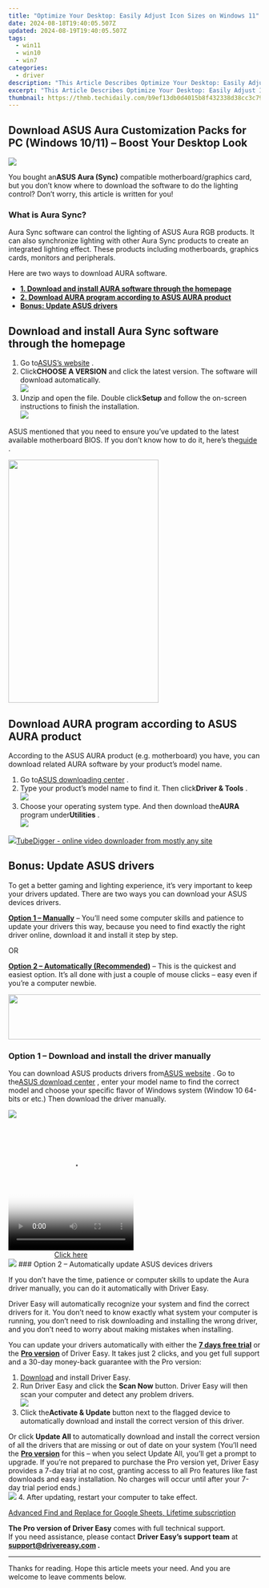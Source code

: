 ```yaml
---
title: "Optimize Your Desktop: Easily Adjust Icon Sizes on Windows 11"
date: 2024-08-18T19:40:05.507Z
updated: 2024-08-19T19:40:05.507Z
tags:
  - win11
  - win10
  - win7
categories:
  - driver
description: "This Article Describes Optimize Your Desktop: Easily Adjust Icon Sizes on Windows 11"
excerpt: "This Article Describes Optimize Your Desktop: Easily Adjust Icon Sizes on Windows 11"
thumbnail: https://thmb.techidaily.com/b9ef13db0d4015b8f432338d38cc3c79dffc2187f90b8af800f112790cda12e7.JPG
---
```


## Download ASUS Aura Customization Packs for PC (Windows 10/11) – Boost Your Desktop Look

![](https://images.drivereasy.com/wp-content/uploads/2019/04/Snap803.jpg)

 You bought an**ASUS Aura (Sync)** compatible motherboard/graphics card, but you don’t know where to download the software to do the lighting control? Don’t worry, this article is written for you!  

### What is Aura Sync?

 Aura Sync software can control the lighting of ASUS Aura RGB products. It can also synchronize lighting with other Aura Sync products to create an integrated lighting effect. These products including motherboards, graphics cards, monitors and peripherals.

Here are two ways to download AURA software.

* **[1. Download and install AURA software through the homepage](https://tools.techidaily.com/drivereasy/download/)**
* **[2. Download AURA program according to ASUS AURA product](https://tools.techidaily.com/drivereasy/download/)**
* **[Bonus: Update ASUS drivers](https://tools.techidaily.com/drivereasy/download/)**

## Download and install Aura Sync software through the homepage

1. Go to[ASUS’s website](https://www.asus.com/campaign/aura/us/download.html) .
2. Click**CHOOSE A VERSION** and click the latest version. The software will download automatically.  
![](https://images.drivereasy.com/wp-content/uploads/2019/04/2020-06-03_11-27-52.jpg)
3. Unzip and open the file. Double click**Setup** and follow the on-screen instructions to finish the installation.  
![](https://images.drivereasy.com/wp-content/uploads/2019/08/Snap70-1.jpg)

 ASUS mentioned that you need to ensure you’ve updated to the latest available motherboard BIOS. If you don’t know how to do it, here’s the[guide](https://tools.techidaily.com/drivereasy/download/) .

<!-- affiliate ads begin -->
<a href="https://zonlipartnershipprogram.pxf.io/c/5597632/1611407/17882" target="_top" id="1611407"><img src="//a.impactradius-go.com/display-ad/17882-1611407" border="0" alt="" width="300" height="485"/></a><img height="0" width="0" src="https://imp.pxf.io/i/5597632/1611407/17882" style="position:absolute;visibility:hidden;" border="0" />
<!-- affiliate ads end -->
## Download AURA program according to ASUS AURA product

 According to the ASUS AURA product (e.g. motherboard) you have, you can download related AURA software by your product’s model name.

1. Go to[ASUS downloading center](https://www.asus.com/us/support/Download-Center/) .
2. Type your product’s model name to find it. Then click**Driver & Tools** .  
![](https://images.drivereasy.com/wp-content/uploads/2019/04/Snap80-1.jpg)
3. Choose your operating system type. And then download the**AURA** program under**Utilities** .  
![](https://images.drivereasy.com/wp-content/uploads/2019/04/Snap76.jpg)

<!-- affiliate ads begin -->
<a href="https://secure.2checkout.com/order/checkout.php?PRODS=4572700&QTY=1&AFFILIATE=108875&CART=1"><img src="	https://www.tubedigger.com/wp-content/uploads/2020/08/tubedigger-software-new.png" border="0">TubeDigger - online video downloader from mostly any site</a>
<!-- affiliate ads end -->
## Bonus: Update ASUS drivers

 To get a better gaming and lighting experience, it’s very important to keep your drivers updated. There are two ways you can download your ASUS devices drivers.

**[Option 1 – Manually](https://tools.techidaily.com/drivereasy/download/)**  – You’ll need some computer skills and patience to update your drivers this way, because you need to find exactly the right driver online, download it and install it step by step.

OR

**[Option 2 – Automatically (Recommended)](https://www.drivereasy.com/knowledge/download-asus-aura-for-window-10/#op2)**  – This is the quickest and easiest option. It’s all done with just a couple of mouse clicks – easy even if you’re a computer newbie.

<!-- affiliate ads begin -->
<a href="https://arkmc.pxf.io/c/5597632/427477/5172" target="_top" id="427477"><img src="//a.impactradius-go.com/display-ad/5172-427477" border="0" alt="" width="728" height="90"/></a><img height="0" width="0" src="https://arkmc.pxf.io/i/5597632/427477/5172" style="position:absolute;visibility:hidden;" border="0" />
<!-- affiliate ads end -->
### Option 1 – Download and install the driver manually

 You can download ASUS products drivers from[ASUS website](https://www.asus.com/us/support/Download-Center/) . Go to the[ASUS download center](https://www.asus.com/us/support/Download-Center/) , enter your model name to find the correct model and choose your specific flavor of Windows system (Window 10 64-bits or etc.) Then download the driver manually.

![](https://images.drivereasy.com/wp-content/uploads/2019/04/Snap73.jpg)

<!-- affiliate ads begin -->
<span id="1997795">
					<video width="250" height="250" style="cursor:pointer"
           poster="//a.impactradius-go.com/display-clicktoplayimage/1997795.jpeg"
           onclick="if(!this.playClicked){this.play();this.setAttribute('controls',true);this.playClicked=true;}">
	   <source src="//a.impactradius-go.com/display-ad/23621-1997795">
	   <img src="//a.impactradius-go.com/display-clicktoplayimage/1997795.jpeg" style="border: none; height: 100%; width: 100%; object-fit: contain">
	</video>
	<div style="width:250px;text-align:center"><a href="javascript:window.open(decodeURIComponent('https%3A%2F%2Fproteahair.pxf.io%2Fc%2F5597632%2F1997795%2F23621'), '_blank');void(0);">Click here</a></div>
</span>
<img height="0" width="0" src="https://imp.pxf.io/i/5597632/1997795/23621" style="position:absolute;visibility:hidden;" border="0" />
<!-- affiliate ads end -->
<!-- affiliate ads begin -->
<a href="https://estore.winxdvd.com/order/checkout.php?PRODS=1412049&QTY=1&AFFILIATE=108875&CART=1"><img src="https://www.winxdvd.com/affiliate/new-banner/pt-200x200.jpg" border="0"></a>
<!-- affiliate ads end -->
### Option 2 – Automatically update ASUS devices drivers

 If you don’t have the time, patience or computer skills to update the Aura driver manually, you can do it automatically with Driver Easy.

 Driver Easy will automatically recognize your system and find the correct drivers for it. You don’t need to know exactly what system your computer is running, you don’t need to risk downloading and installing the wrong driver, and you don’t need to worry about making mistakes when installing.

 You can update your drivers automatically with either the [**7 days free trial**](https://tools.techidaily.com/drivereasy/download/) or the [**Pro version**](https://tools.techidaily.com/drivereasy/download/) of Driver Easy. It takes just 2 clicks, and you get full support and a 30-day money-back guarantee with the Pro version:

1. [Download](https://tools.techidaily.com/drivereasy/download/) and install Driver Easy.
2. Run Driver Easy and click the **Scan Now** button. Driver Easy will then scan your computer and detect any problem drivers.  
![](https://www.drivereasy.com/wp-content/uploads/2020/10/6_0_scan-now.jpg)
3. Click the**Activate & Update** button next to the flagged device to automatically download and install the correct version of this driver.  

 Or click **Update All** to automatically download and install the correct version of all the drivers that are missing or out of date on your system (You’ll need the **[Pro version](https://tools.techidaily.com/drivereasy/download/)**  for this – when you select Update All, you’ll get a prompt to upgrade. If you’re not prepared to purchase the Pro version yet, Driver Easy provides a 7-day trial at no cost, granting access to all Pro features like fast downloads and easy installation. No charges will occur until after your 7-day trial period ends.)  
![](https://www.drivereasy.com/wp-content/uploads/2018/07/asus-radeon.png)
4. After updating, restart your computer to take effect.
<!-- affiliate ads begin -->
<a href="https://secure.2checkout.com/order/checkout.php?PRODS=4729642&QTY=1&AFFILIATE=108875&CART=1">Advanced Find and Replace for Google Sheets, Lifetime subscription</a>
<!-- affiliate ads end -->

**The Pro version of Driver Easy** comes with full technical support.  
 If you need assistance, please contact **Driver Easy’s support team** at **[support@drivereasy.com](https://tools.techidaily.com/drivereasy/download/) .**

---

 Thanks for reading. Hope this article meets your need. And you are welcome to leave comments below.

<ins class="adsbygoogle"
     style="display:block"
     data-ad-format="autorelaxed"
     data-ad-client="ca-pub-7571918770474297"
     data-ad-slot="1223367746"></ins>



<ins class="adsbygoogle"
     style="display:block"
     data-ad-client="ca-pub-7571918770474297"
     data-ad-slot="8358498916"
     data-ad-format="auto"
     data-full-width-responsive="true"></ins>



